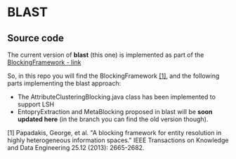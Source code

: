 # BLAST

## Source code
The current version of **blast** (this one) is implemented as part of the [BlockingFramework - link](https://sourceforge.net/projects/erframework/)

So, in this repo you will find the BlockingFramework [[1]](#papadakis2013), and the following parts implementing the blast approach:
- The AttributeClusteringBlocking.java class has been implemented to support LSH
- EntopryExtraction and MetaBlocking proposed in blast will be **soon updated here** (in the branch you can find the old version though).


<a name="papadakis2013"/>
[1] Papadakis, George, et al. "A blocking framework for entity resolution in highly heterogeneous information spaces." IEEE Transactions on Knowledge and Data Engineering 25.12 (2013): 2665-2682.
</a>